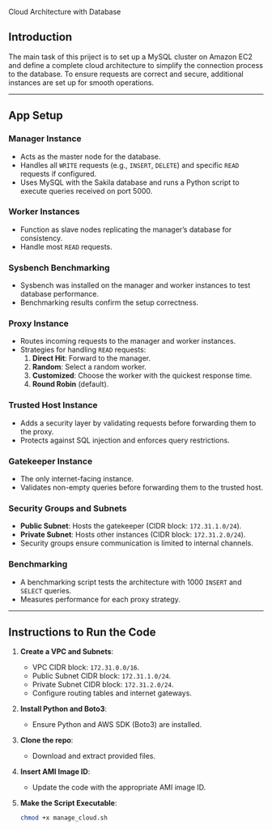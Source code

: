 Cloud Architecture with Database

## Introduction

The main task of this priject is to set up a MySQL cluster on Amazon EC2 and define a complete cloud architecture to simplify the connection process to the database. To ensure requests are correct and secure, additional instances are set up for smooth operations.

---

## App Setup

### Manager Instance
- Acts as the master node for the database.  
- Handles all `WRITE` requests (e.g., `INSERT`, `DELETE`) and specific `READ` requests if configured.  
- Uses MySQL with the Sakila database and runs a Python script to execute queries received on port 5000.  

### Worker Instances
- Function as slave nodes replicating the manager’s database for consistency.  
- Handle most `READ` requests.  

### Sysbench Benchmarking
- Sysbench was installed on the manager and worker instances to test database performance.  
- Benchmarking results confirm the setup correctness.

### Proxy Instance
- Routes incoming requests to the manager and worker instances.  
- Strategies for handling `READ` requests:  
  1. **Direct Hit**: Forward to the manager.  
  2. **Random**: Select a random worker.  
  3. **Customized**: Choose the worker with the quickest response time.  
  4. **Round Robin** (default).  

### Trusted Host Instance
- Adds a security layer by validating requests before forwarding them to the proxy.  
- Protects against SQL injection and enforces query restrictions.

### Gatekeeper Instance
- The only internet-facing instance.  
- Validates non-empty queries before forwarding them to the trusted host.  

### Security Groups and Subnets
- **Public Subnet**: Hosts the gatekeeper (CIDR block: `172.31.1.0/24`).  
- **Private Subnet**: Hosts other instances (CIDR block: `172.31.2.0/24`).  
- Security groups ensure communication is limited to internal channels.  

### Benchmarking
- A benchmarking script tests the architecture with 1000 `INSERT` and `SELECT` queries.  
- Measures performance for each proxy strategy.

---

## Instructions to Run the Code

1. **Create a VPC and Subnets**:  
   - VPC CIDR block: `172.31.0.0/16`.  
   - Public Subnet CIDR block: `172.31.1.0/24`.  
   - Private Subnet CIDR block: `172.31.2.0/24`.  
   - Configure routing tables and internet gateways.  

2. **Install Python and Boto3**:  
   - Ensure Python and AWS SDK (Boto3) are installed.  

3. **Clone the repo**:  
   - Download and extract provided files.  

4. **Insert AMI Image ID**:  
   - Update the code with the appropriate AMI image ID.  

5. **Make the Script Executable**:  
   ```bash
   chmod +x manage_cloud.sh
